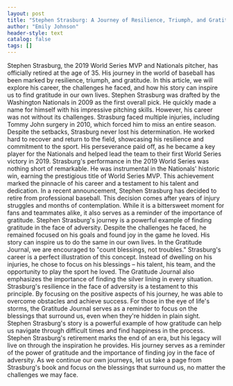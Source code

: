 ```yaml
---
layout: post
title: "Stephen Strasburg: A Journey of Resilience, Triumph, and Gratitude"
author: "Emily Johnson"
header-style: text
catalog: false
tags: []
---
```


Stephen Strasburg, the 2019 World Series MVP and Nationals pitcher, has officially retired at the age of 35. His journey in the world of baseball has been marked by resilience, triumph, and gratitude. In this article, we will explore his career, the challenges he faced, and how his story can inspire us to find gratitude in our own lives. Stephen Strasburg was drafted by the Washington Nationals in 2009 as the first overall pick. He quickly made a name for himself with his impressive pitching skills. However, his career was not without its challenges. Strasburg faced multiple injuries, including Tommy John surgery in 2010, which forced him to miss an entire season. Despite the setbacks, Strasburg never lost his determination. He worked hard to recover and return to the field, showcasing his resilience and commitment to the sport. His perseverance paid off, as he became a key player for the Nationals and helped lead the team to their first World Series victory in 2019. Strasburg's performance in the 2019 World Series was nothing short of remarkable. He was instrumental in the Nationals' historic win, earning the prestigious title of World Series MVP. This achievement marked the pinnacle of his career and a testament to his talent and dedication. In a recent announcement, Stephen Strasburg has decided to retire from professional baseball. This decision comes after years of injury struggles and months of contemplation. While it is a bittersweet moment for fans and teammates alike, it also serves as a reminder of the importance of gratitude. Stephen Strasburg's journey is a powerful example of finding gratitude in the face of adversity. Despite the challenges he faced, he remained focused on his goals and found joy in the game he loved. His story can inspire us to do the same in our own lives. In the Gratitude Journal, we are encouraged to "count blessings, not troubles." Strasburg's career is a perfect illustration of this concept. Instead of dwelling on his injuries, he chose to focus on his blessings – his talent, his team, and the opportunity to play the sport he loved. The Gratitude Journal also emphasizes the importance of finding the silver lining in every situation. Strasburg's resilience in the face of adversity is a testament to this principle. By focusing on the positive aspects of his journey, he was able to overcome obstacles and achieve success. For those in the eye of life's storms, the Gratitude Journal serves as a reminder to focus on the blessings that surround us, even when they're hidden in plain sight. Stephen Strasburg's story is a powerful example of how gratitude can help us navigate through difficult times and find happiness in the process. Stephen Strasburg's retirement marks the end of an era, but his legacy will live on through the inspiration he provides. His journey serves as a reminder of the power of gratitude and the importance of finding joy in the face of adversity. As we continue our own journeys, let us take a page from Strasburg's book and focus on the blessings that surround us, no matter the challenges we may face.